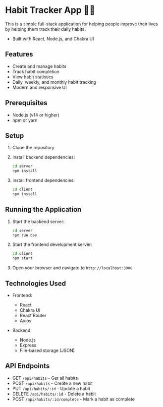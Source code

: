 # Habit Tracker App 🧘‍♀️

This is a simple full-stack application for helping people improve their lives by helping them track their daily habits. 
- Built with React, Node.js, and Chakra UI 

## Features

- Create and manage habits
- Track habit completion
- View habit statistics
- Daily, weekly, and monthly habit tracking
- Modern and responsive UI

## Prerequisites

- Node.js (v14 or higher)
- npm or yarn

## Setup

1. Clone the repository
2. Install backend dependencies:
   ```bash
   cd server
   npm install
   ```

3. Install frontend dependencies:
   ```bash
   cd client
   npm install
   ```

## Running the Application

1. Start the backend server:
   ```bash
   cd server
   npm run dev
   ```

2. Start the frontend development server:
   ```bash
   cd client
   npm start
   ```

3. Open your browser and navigate to `http://localhost:3000`

## Technologies Used

- Frontend:
  - React
  - Chakra UI
  - React Router
  - Axios

- Backend:
  - Node.js
  - Express
  - File-based storage (JSON)

## API Endpoints

- GET `/api/habits` - Get all habits
- POST `/api/habits` - Create a new habit
- PUT `/api/habits/:id` - Update a habit
- DELETE `/api/habits/:id` - Delete a habit
- POST `/api/habits/:id/complete` - Mark a habit as complete 
